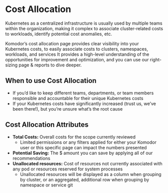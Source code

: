 # Cost Allocation
Kubernetes as a centralized infrastructure is usually used by multiple teams within the organization, making it complex to associate cluster-related costs to workloads, identify potential cost anomalies, etc.

Komodor’s cost allocation page provides clear visibility into your Kubernetes costs,  to easily associate costs to clusters, namespaces, workloads, and services  It provides a high-level understanding of the opportunities for improvement and optimization, and you can use our right-sizing page & reports to dive deeper. 

## When to use Cost Allocation
- If you’d like to keep different teams, departments, or team members responsible and accountable for their unique Kubernetes costs   
- If your Kubernetes costs have significantly increased (trust us, we’ve been there!), but you’re unsure what’s the root cause   

## Cost Allocation Attributes
- **Total Costs:** Overall costs for the scope currently reviewed   
    - Limited permissions or any filters applied for either your Komodor user or this specific page can impact the numbers presented  
- **Potential Saving:**  The $ amount you can save by applying all of our recommendations  
- **Unallocated resources:** Cost of resources not currently associated with any pod or resources reserved for system processes  
    - Unallocated resources will be displayed as a column when grouping by cluster, or an aggregated, additional row when grouping by namespace or service   git 